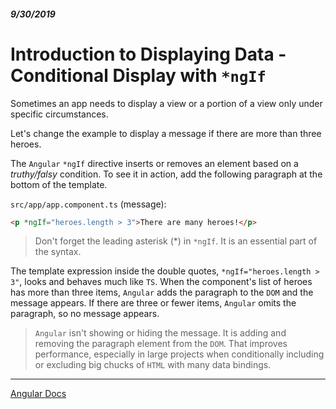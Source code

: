 ##### 9/30/2019
# Introduction to Displaying Data - Conditional Display with `*ngIf`
Sometimes an app needs to display a view or a portion of a view only under specific circumstances.

Let's change the example to display a message if there are more than three heroes.

The `Angular` `*ngIf` directive inserts or removes an element based on a _truthy/falsy_ condition.  To see it in action, add the following paragraph at the bottom of the template.

`src/app/app.component.ts` (message):
```html
<p *ngIf="heroes.length > 3">There are many heroes!</p>
```

  > Don't forget the leading asterisk (*) in `*ngIf`.  It is an essential part of the syntax.

The template expression inside the double quotes, `*ngIf="heroes.length > 3"`, looks and behaves much like `TS`.  When the component's list of heroes has more than three items, `Angular` adds the paragraph to the `DOM` and the message appears.  If there are three or fewer items, `Angular` omits the paragraph, so no message appears.  

  > `Angular` isn't showing or hiding the message. It is adding and removing the paragraph element from the `DOM`.  That improves performance, especially in large projects when conditionally including or excluding big chucks of `HTML` with many data bindings.

---

[Angular Docs](https://angular.io/guide/displaying-data)